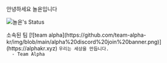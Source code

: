 안녕하세요 놀욘입니다

![놀욘's Status](https://github-readme-stats.vercel.app/api?username=noryonkr&show_icons=true)

<p>
소속된 팀
  [![team alpha](https://github.com/team-alpha-kr/img/blob/main/alpha%20discord%20join%20banner.png)](https://alphakr.xyz)  
<code>우리는 세상을 만듭니다.
  - Team Alpha
  </code>
